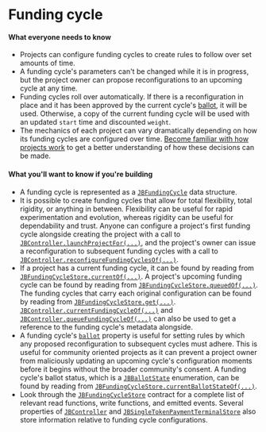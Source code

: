 # Funding cycle

#### What everyone needs to know

* Projects can configure funding cycles to create rules to follow over set amounts of time.
* A funding cycle's parameters can't be changed while it is in progress, but the project owner can propose reconfigurations to an upcoming cycle at any time.
* Funding cycles roll over automatically. If there is a reconfiguration in place and it has been approved by the current cycle's [ballot](ballot.md), it will be used. Otherwise, a copy of the current funding cycle will be used with an updated `start` time and discounted `weight`.
* The mechanics of each project can vary dramatically depending on how its funding cycles are configured over time. [Become familiar with how projects work](project.md) to get a better understanding of how these decisions can be made.

#### What you'll want to know if you're building

* A funding cycle is represented as a [`JBFundingCycle`](/dev/api/data-structures/jbfundingcycle.md) data structure.
* It is possible to create funding cycles that allow for total flexibility, total rigidity, or anything in between. Flexibility can be useful for rapid experimentation and evolution, whereas rigidity can be useful for dependability and trust. Anyone can configure a project's first funding cycle alongside creating the project with a call to [`JBController.launchProjectFor(...)`](/dev/api/contracts/or-controllers/jbcontroller/write/launchprojectfor.md), and the project's owner can issue a reconfiguration to subsequent funding cycles with a call to [`JBController.reconfigureFundingCyclesOf(...)`](/dev/api/contracts/or-controllers/jbcontroller/write/reconfigurefundingcyclesof.md).
* If a project has a current funding cycle, it can be found by reading from [`JBFundingCycleStore.currentOf(...)`](/dev/api/contracts/jbfundingcyclestore/read/currentof.md). A project's upcoming funding cycle can be found by reading from [`JBFundingCycleStore.queuedOf(...)`](/dev/api/contracts/jbfundingcyclestore/read/queuedof.md). The funding cycles that carry each original configuration can be found by reading from [`JBFundingCycleStore.get(...)`](/dev/api/contracts/jbfundingcyclestore/read/get.md). [`JBController.currentFundingCycleOf(...)`](/dev/api/contracts/or-controllers/jbcontroller/read/currentfundingcycleof.md) and [`JBController.queueFundingCycleOf(...)`](/dev/api/contracts/or-controllers/jbcontroller/read/queuedfundingcycleof.md) can also be used to get a reference to the funding cycle's metadata alongside.
* A funding cycle's [`ballot`](ballot.md) property is useful for setting rules by which any proposed reconfiguration to subsequent cycles must adhere. This is useful for community oriented projects as it can prevent a project owner from maliciously updating an upcoming cycle's configuration moments before it begins without the broader community's consent. A funding cycle's ballot status, which is a [`JBBallotState`](/dev/api/enums/jbballotstate.md) enumeration, can be found by reading from [`JBFundingCycleStore.currentBallotStateOf(...)`](/dev/api/contracts/jbfundingcyclestore/read/currentballotstateof.md).
* Look through the [`JBFundingCycleStore`](/dev/api/contracts/jbfundingcyclestore/README.md) contract for a complete list of relevant read functions, write functions, and emitted events. Several properties of [`JBController`](/dev/api/contracts/or-controllers/jbcontroller/README.md) and [`JBSingleTokenPaymentTerminalStore`](/dev/api/contracts/jbsingletokenpaymentterminalstore/README.md) also store information relative to funding cycle configurations.
